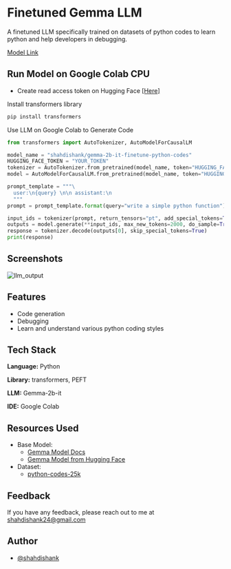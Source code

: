 
# Finetuned Gemma LLM

A finetuned LLM specifically trained on datasets of python codes to learn python and help developers in debugging.

[Model Link](https://huggingface.co/shahdishank/gemma-2b-it-finetune-python-codes)
## Run Model on Google Colab CPU

- Create read access token on Hugging Face [[Here]](https://huggingface.co/settings/tokens)

Install transformers library
```bash
pip install transformers
```

Use LLM on Google Colab to Generate Code
```python
from transformers import AutoTokenizer, AutoModelForCausalLM

model_name = "shahdishank/gemma-2b-it-finetune-python-codes"
HUGGING_FACE_TOKEN = "YOUR_TOKEN"
tokenizer = AutoTokenizer.from_pretrained(model_name, token="HUGGING_FACE_TOKEN")
model = AutoModelForCausalLM.from_pretrained(model_name, token="HUGGING_FACE_TOKEN")

prompt_template = """\
  user:\n{query} \n\n assistant:\n
  """
prompt = prompt_template.format(query="write a simple python function") # write your query here

input_ids = tokenizer(prompt, return_tensors="pt", add_special_tokens=True)
outputs = model.generate(**input_ids, max_new_tokens=2000, do_sample=True, pad_token_id=tokenizer.eos_token_id)
response = tokenizer.decode(outputs[0], skip_special_tokens=True)
print(response)
```
## Screenshots
![llm_output](https://github.com/ShahDishank/gemma-finetuned/assets/109618750/01541065-76fd-4ac4-9151-ab2f4efc3329)

## Features

- Code generation
- Debugging
- Learn and understand various python coding styles
## Tech Stack

**Language:** Python

**Library:** transformers, PEFT

**LLM:** Gemma-2b-it

**IDE:** Google Colab
## Resources Used

 - Base Model:
    - [Gemma Model Docs](https://ai.google.dev/gemma/docs)
    - [Gemma Model from Hugging Face](https://huggingface.co/google/gemma-2b-it)
 - Dataset:
    - [python-codes-25k](https://huggingface.co/datasets/flytech/python-codes-25k)
## Feedback

If you have any feedback, please reach out to me at shahdishank24@gmail.com


## Author

- [@shahdishank](https://www.github.com/ShahDishank)

